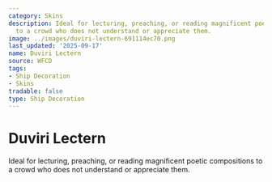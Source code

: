 ```yaml
---
category: Skins
description: Ideal for lecturing, preaching, or reading magnificent poetic compositions
  to a crowd who does not understand or appreciate them.
image: ../images/duviri-lectern-691114ec70.png
last_updated: '2025-09-17'
name: Duviri Lectern
source: WFCD
tags:
- Ship Decoration
- Skins
tradable: false
type: Ship Decoration
---
```


# Duviri Lectern

Ideal for lecturing, preaching, or reading magnificent poetic compositions to a crowd who does not understand or appreciate them.

